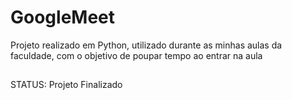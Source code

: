 # GoogleMeet
Projeto realizado em Python, utilizado durante as minhas aulas da faculdade, com o objetivo de poupar tempo ao entrar na aula

##
STATUS:
Projeto Finalizado
